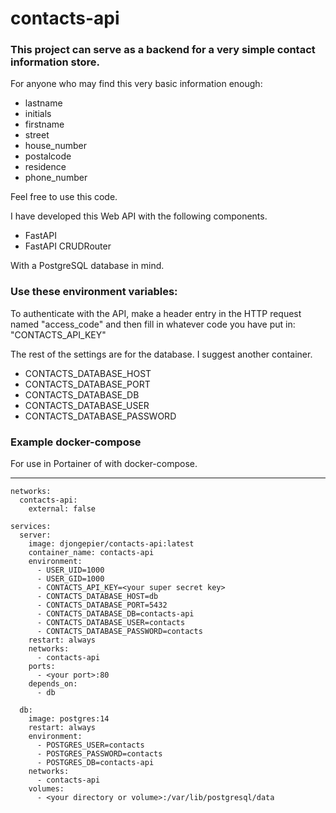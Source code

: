 # contacts-api

### This project can serve as a backend for a very simple contact information store.

For anyone who may find this very basic information enough:

* lastname
* initials
* firstname
* street
* house_number
* postalcode
* residence
* phone_number

Feel free to use this code.

I have developed this Web API with the following components.

* FastAPI
* FastAPI CRUDRouter

With a PostgreSQL database in mind.

### Use these environment variables:

To authenticate with the API, make a header entry in the HTTP request named "access_code" and then fill in whatever code
you have put in: "CONTACTS_API_KEY" 

The rest of the settings are for the database. I suggest another container.
* CONTACTS_DATABASE_HOST
* CONTACTS_DATABASE_PORT
* CONTACTS_DATABASE_DB
* CONTACTS_DATABASE_USER
* CONTACTS_DATABASE_PASSWORD

### Example docker-compose

For use in Portainer of with docker-compose.

---
```
networks:
  contacts-api:
    external: false

services:
  server:
    image: djongepier/contacts-api:latest
    container_name: contacts-api
    environment:
      - USER_UID=1000
      - USER_GID=1000
      - CONTACTS_API_KEY=<your super secret key>
      - CONTACTS_DATABASE_HOST=db
      - CONTACTS_DATABASE_PORT=5432
      - CONTACTS_DATABASE_DB=contacts-api
      - CONTACTS_DATABASE_USER=contacts
      - CONTACTS_DATABASE_PASSWORD=contacts
    restart: always
    networks:
      - contacts-api
    ports:
      - <your port>:80
    depends_on:
      - db
   
  db:
    image: postgres:14
    restart: always
    environment:
      - POSTGRES_USER=contacts
      - POSTGRES_PASSWORD=contacts
      - POSTGRES_DB=contacts-api
    networks:
      - contacts-api
    volumes:
      - <your directory or volume>:/var/lib/postgresql/data
```
